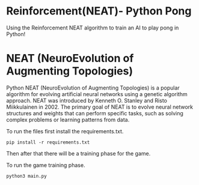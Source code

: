 # Reinforcement(NEAT)- Python Pong
Using the Reinforcement NEAT algorithm to train an AI to play pong in Python!

# NEAT (NeuroEvolution of Augmenting Topologies)
Python NEAT (NeuroEvolution of Augmenting Topologies) is a popular algorithm for evolving artificial neural networks using a genetic algorithm approach. NEAT was introduced by Kenneth O. Stanley and Risto Miikkulainen in 2002. The primary goal of NEAT is to evolve neural network structures and weights that can perform specific tasks, such as solving complex problems or learning patterns from data.

To run the files first install the requirements.txt.

`pip install -r requirements.txt`

Then after that there will be a training phase for the game.

To run the game training phase.

`python3 main.py`
